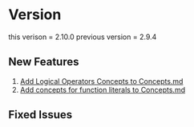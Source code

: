# Version
this verison = 2.10.0
previous version = 2.9.4  


##  New Features
1. [Add Logical Operators Concepts to Concepts.md](https://github.com/vishalz/hello-js/issues/8)
1. [Add concepts for function literals to Concepts.md](https://github.com/vishalz/hello-js/issues/9)


## Fixed Issues

